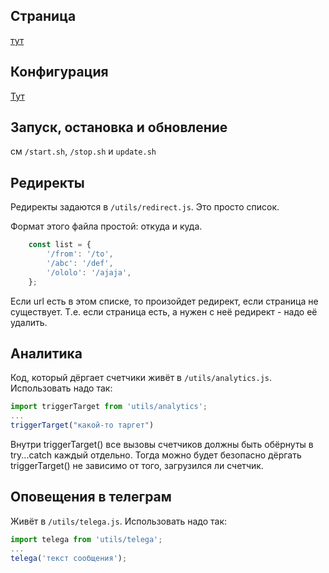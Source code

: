 ## Страница
[тут](page.md)
## Конфигурация
[Тут](config.md)
## Запуск, остановка и обновление
см `/start.sh`, `/stop.sh` и `update.sh`
## Редиректы
Редиректы задаются в `/utils/redirect.js`.
Это просто список.

Формат этого файла простой: откуда и куда.
```js
    const list = {
        '/from': '/to',
        '/abc': '/def',
        '/ololo': '/ajaja',
    };
```
Если url есть в этом списке, то произойдет редирект, если страница не существует.
Т.е. если страница есть, а нужен с неё редирект - надо её удалить.

## Аналитика
Код, который дёргает счетчики живёт в `/utils/analytics.js`.
Использовать надо так:
```js
import triggerTarget from 'utils/analytics';
...
triggerTarget("какой-то таргет")
```
Внутри triggerTarget() все вызовы счетчиков должны быть обёрнуты в try...catch каждый отдельно. 
Тогда можно будет безопасно дёргать triggerTarget() не зависимо от того, загрузился ли счетчик. 

## Оповещения в телеграм
Живёт в `/utils/telega.js`. Использовать надо так:
```js
import telega from 'utils/telega';
...
telega('текст сообщения');
```